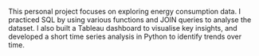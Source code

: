 This personal project focuses on exploring energy consumption data. I practiced SQL by using various functions 
and JOIN queries to analyse the dataset. I also built a Tableau dashboard to visualise key insights, and developed 
a short time series analysis in Python to identify trends over time.
